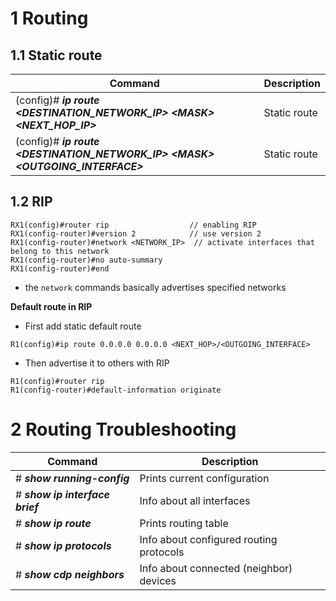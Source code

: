 # 1	Routing
## 1.1	Static route
| Command | Description |
| ---------- | ---------- |
| (config)# ***ip route <DESTINATION_NETWORK_IP> \<MASK> <NEXT_HOP_IP>*** | Static route |
| (config)# ***ip route <DESTINATION_NETWORK_IP> \<MASK> <OUTGOING_INTERFACE>*** | Static route |

## 1.2	RIP
```
RX1(config)#router rip  				// enabling RIP
RX1(config-router)#version 2  			// use version 2
RX1(config-router)#network <NETWORK_IP>  // activate interfaces that belong to this network
RX1(config-router)#no auto-summary  
RX1(config-router)#end
```

- the `network` commands basically advertises specified networks

**Default route in RIP**
- First add static default route
```
R1(config)#ip route 0.0.0.0 0.0.0.0 <NEXT_HOP>/<OUTGOING_INTERFACE>
```

- Then advertise it to others with RIP
```
R1(config)#router rip
R1(config-router)#default-information originate 
```



# 2	Routing Troubleshooting
| Command | Description |
| -----------| -----------|
| # ***show running-config*** | Prints current configuration |
| # ***show ip interface brief*** | Info about all interfaces |
| # ***show ip route*** | Prints routing table |
| # ***show ip protocols*** | Info about configured routing protocols |
| # ***show cdp neighbors*** | Info about connected (neighbor) devices |


